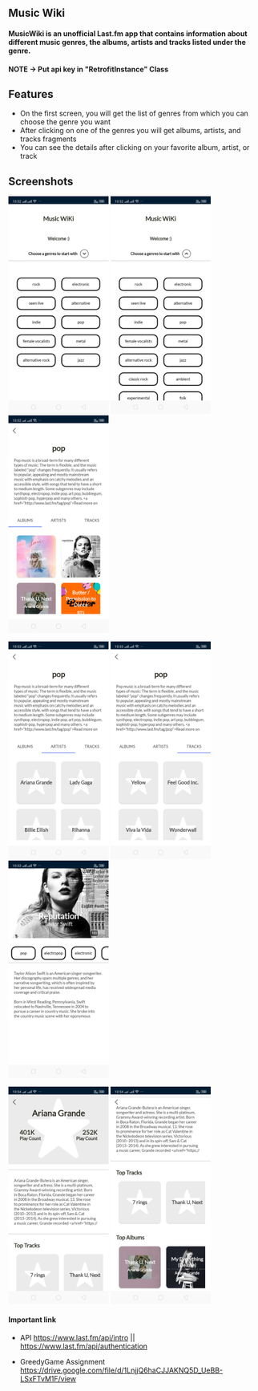 ## Music Wiki

#### MusicWiki is an unofficial Last.fm app that contains information about different music genres, the albums, artists and tracks listed under the genre.

#### NOTE -> Put api key in "RetrofitInstance" Class

## Features

- On the first screen, you will get the list of genres from which you can choose the genre you want
- After clicking on one of the genres you will get albums, artists, and tracks fragments
- You can see the details after clicking on your favorite album, artist, or track

## Screenshots

<img src="/screenshots/Screenshot_1.png" width="200"/> <img src="/screenshots/Screenshot_2.png" width="200"/> <img src="/screenshots/Screenshot_3.png" width="200"/>

<img src="/screenshots/Screenshot_4.png" width="200"/> <img src="/screenshots/Screenshot_5.png" width="200"/> <img src="/screenshots/Screenshot_6.png" width="200"/>

<img src="/screenshots/Screenshot_7.png" width="200"/> <img src="/screenshots/Screenshot_8.png" width="200"/>

#### Important link

- API
https://www.last.fm/api/intro ||
https://www.last.fm/api/authentication

- GreedyGame Assignment 
https://drive.google.com/file/d/1LnjjQ6haCJJAKNQ5D_UeBB-LSxFTvM1F/view
